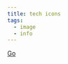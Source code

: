 ```yaml
---
title: tech icons
tags:
  - image
  - info
---
```

[Go](https://thenounproject.com/browse/icons/term/technology/)
